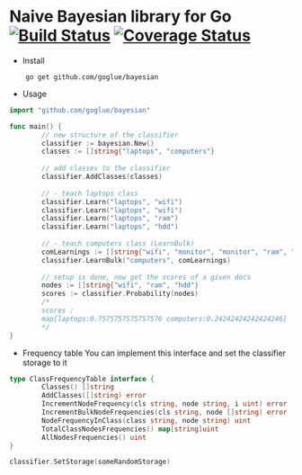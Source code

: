 # Naive Bayesian library for Go [![Build Status](https://travis-ci.org/goglue/bayesian.svg?branch=master)](https://travis-ci.org/goglue/bayesian) [![Coverage Status](https://coveralls.io/repos/github/goglue/bayesian/badge.svg?branch=master)](https://coveralls.io/github/goglue/bayesian?branch=master)

- Install

```
    go get github.com/goglue/bayesian
```

- Usage

```go
import "github.com/goglue/bayesian"

func main() {
        // new structure of the classifier
        classifier := bayesian.New()
        classes := []string{"laptops", "computers"}
        
        // add classes to the classifier
        classifier.AddClasses(classes)
        
        // - teach laptops class
        classifier.Learn("laptops", "wifi")
        classifier.Learn("laptops", "wifi")
        classifier.Learn("laptops", "ram")
        classifier.Learn("laptops", "hdd")
        
        // - teach computers class (LearnBulk)
        comLearnings := []string{"wifi", "monitor", "monitor", "ram", "hdd"}
        classifier.LearnBulk("computers", comLearnings)
        
        // setup is done, now get the scores of a given docs
        nodes := []string{"wifi", "ram", "hdd"}
        scores := classifier.Probability(nodes)
        /*
        scores :
        map[laptops:0.7575757575757576 computers:0.24242424242424246]
        */
}
```

- Frequency table
You can implement this interface and set the classifier storage to it

```go
type ClassFrequencyTable interface {
        Classes() []string
        AddClasses([]string) error
        IncrementNodeFrequency(cls string, node string, i uint) error
        IncrementBulkNodeFrequencies(cls string, node []string) error
        NodeFrequencyInClass(class string, node string) uint
        TotalClassNodesFrequencies() map[string]uint
        AllNodesFrequencies() uint
}

classifier.SetStorage(someRandomStorage)
```
